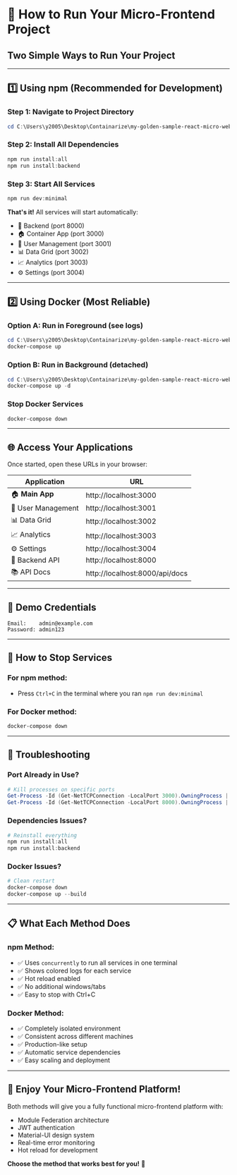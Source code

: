 # 🚀 How to Run Your Micro-Frontend Project

## Two Simple Ways to Run Your Project

---

## 1️⃣ **Using npm (Recommended for Development)**

### Step 1: Navigate to Project Directory
```powershell
cd C:\Users\y2005\Desktop\Containarize\my-golden-sample-react-micro-web
```

### Step 2: Install All Dependencies
```powershell
npm run install:all
npm run install:backend
```

### Step 3: Start All Services
```powershell
npm run dev:minimal
```

**That's it!** All services will start automatically:
- 🐍 Backend (port 8000)
- 🏠 Container App (port 3000)
- 👥 User Management (port 3001)
- 📊 Data Grid (port 3002)
- 📈 Analytics (port 3003)
- ⚙️ Settings (port 3004)

---

## 2️⃣ **Using Docker (Most Reliable)**

### Option A: Run in Foreground (see logs)
```powershell
cd C:\Users\y2005\Desktop\Containarize\my-golden-sample-react-micro-web
docker-compose up
```

### Option B: Run in Background (detached)
```powershell
cd C:\Users\y2005\Desktop\Containarize\my-golden-sample-react-micro-web
docker-compose up -d
```

### Stop Docker Services
```powershell
docker-compose down
```

---

## 🌐 **Access Your Applications**

Once started, open these URLs in your browser:

| Application | URL |
|-------------|-----|
| 🏠 **Main App** | http://localhost:3000 |
| 👥 User Management | http://localhost:3001 |
| 📊 Data Grid | http://localhost:3002 |
| 📈 Analytics | http://localhost:3003 |
| ⚙️ Settings | http://localhost:3004 |
| 🐍 Backend API | http://localhost:8000 |
| 📚 API Docs | http://localhost:8000/api/docs |

---

## 🔑 **Demo Credentials**

```
Email:    admin@example.com
Password: admin123
```

---

## 🛑 **How to Stop Services**

### For npm method:
- Press `Ctrl+C` in the terminal where you ran `npm run dev:minimal`

### For Docker method:
```powershell
docker-compose down
```

---

## 🔧 **Troubleshooting**

### Port Already in Use?
```powershell
# Kill processes on specific ports
Get-Process -Id (Get-NetTCPConnection -LocalPort 3000).OwningProcess | Stop-Process -Force
Get-Process -Id (Get-NetTCPConnection -LocalPort 8000).OwningProcess | Stop-Process -Force
```

### Dependencies Issues?
```powershell
# Reinstall everything
npm run install:all
npm run install:backend
```

### Docker Issues?
```powershell
# Clean restart
docker-compose down
docker-compose up --build
```

---

## 📋 **What Each Method Does**

### npm Method:
- ✅ Uses `concurrently` to run all services in one terminal
- ✅ Shows colored logs for each service
- ✅ Hot reload enabled
- ✅ No additional windows/tabs
- ✅ Easy to stop with Ctrl+C

### Docker Method:
- ✅ Completely isolated environment
- ✅ Consistent across different machines
- ✅ Production-like setup
- ✅ Automatic service dependencies
- ✅ Easy scaling and deployment

---

## 🎉 **Enjoy Your Micro-Frontend Platform!**

Both methods will give you a fully functional micro-frontend platform with:
- Module Federation architecture
- JWT authentication
- Material-UI design system
- Real-time error monitoring
- Hot reload for development

**Choose the method that works best for you!** 🚀

